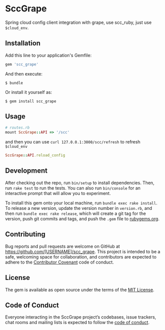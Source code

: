 # SccGrape

Spring cloud config client integration with grape, use scc_ruby, just use `$cloud_env`.

## Installation

Add this line to your application's Gemfile:

```ruby
gem 'scc_grape'
```

And then execute:

    $ bundle

Or install it yourself as:

    $ gem install scc_grape

## Usage

```ruby
# routes.rb
mount SccGrape::API => '/scc'
```

and then you can use `curl 127.0.0.1:3000/scc/refresh` to refresh `$cloud_env`

```ruby
SccGrape::API.reload_config
```

## Development

After checking out the repo, run `bin/setup` to install dependencies. Then, run `rake test` to run the tests. You can also run `bin/console` for an interactive prompt that will allow you to experiment.

To install this gem onto your local machine, run `bundle exec rake install`. To release a new version, update the version number in `version.rb`, and then run `bundle exec rake release`, which will create a git tag for the version, push git commits and tags, and push the `.gem` file to [rubygems.org](https://rubygems.org).

## Contributing

Bug reports and pull requests are welcome on GitHub at https://github.com/[USERNAME]/scc_grape. This project is intended to be a safe, welcoming space for collaboration, and contributors are expected to adhere to the [Contributor Covenant](http://contributor-covenant.org) code of conduct.

## License

The gem is available as open source under the terms of the [MIT License](https://opensource.org/licenses/MIT).

## Code of Conduct

Everyone interacting in the SccGrape project’s codebases, issue trackers, chat rooms and mailing lists is expected to follow the [code of conduct](https://github.com/[USERNAME]/scc_grape/blob/master/CODE_OF_CONDUCT.md).
